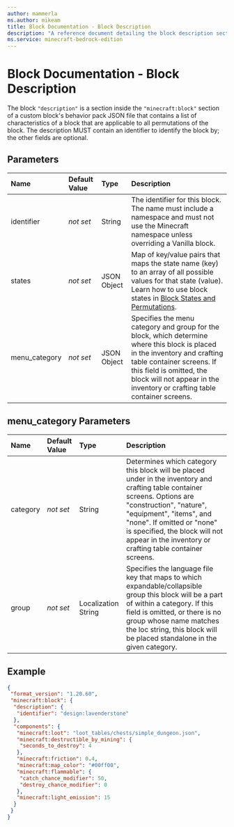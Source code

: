 ```yaml
---
author: mammerla
ms.author: mikeam
title: Block Documentation - Block Description
description: "A reference document detailing the block description section contained in the block behavior pack JSON file"
ms.service: minecraft-bedrock-edition
---
```


# Block Documentation - Block Description

The block `"description"` is a section inside the `"minecraft:block"` section of a custom block's behavior pack JSON file that contains a list of characteristics of a block that are applicable to all permutations of the block. The description MUST contain an identifier to identify the block by; the other fields are optional.

## Parameters

|Name |Default Value  |Type  |Description  |
|:----------|:----------|:----------|:----------|
|identifier|*not set* | String| The identifier for this block. The name must include a namespace and must not use the Minecraft namespace unless overriding a Vanilla block.|
|states|*not set*|JSON Object|Map of key/value pairs that maps the state name (key) to an array of all possible values for that state (value). Learn how to use block states in [Block States and Permutations](BlockStatesAndPermutations.md).|
|menu_category|*not set*|JSON Object|Specifies the menu category and group for the block, which determine where this block is placed in the inventory and crafting table container screens. If this field is omitted, the block will not appear in the inventory or crafting table container screens.|

## menu_category Parameters

|Name |Default Value  |Type  |Description  |
|:----------|:----------|:----------|:----------|
|category|*not set*|String|Determines which category this block will be placed under in the inventory and crafting table container screens. Options are "construction", "nature", "equipment", "items", and "none". If omitted or "none" is specified, the block will not appear in the inventory or crafting table container screens.|
|group|*not set*|Localization String|Specifies the language file key that maps to which expandable/collapsible group this block will be a part of within a category. If this field is omitted, or there is no group whose name matches the loc string, this block will be placed standalone in the given category.|

## Example

```json
{
 "format_version": "1.20.60",
 "minecraft:block": {
  "description": {
   "identifier": "design:lavenderstone"
  },
  "components": {
   "minecraft:loot": "loot_tables/chests/simple_dungeon.json",
   "minecraft:destructible_by_mining": {
    "seconds_to_destroy": 4
   },
   "minecraft:friction": 0.4,
   "minecraft:map_color": "#00ff00",
   "minecraft:flammable": {
    "catch_chance_modifier": 50,
    "destroy_chance_modifier": 0
   },
   "minecraft:light_emission": 15
  }
 }
}
```
